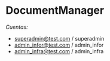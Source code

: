 # DocumentManager

*Cuentas:*

* superadmin@test.com / superadmin
* admin_infor@test.com / admin_infor
* admin_infra@test.com / admin_infra
